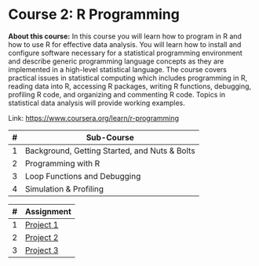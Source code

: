 # Course 2: R Programming

**About this course:**
In this course you will learn how to program in R and how to use R for effective data analysis. You will learn how to install and configure software necessary for a statistical programming environment and describe generic programming language concepts as they are implemented in a high-level statistical language. The course covers practical issues in statistical computing which includes programming in R, reading data into R, accessing R packages, writing R functions, debugging, profiling R code, and organizing and commenting R code. Topics in statistical data analysis will provide working examples.

Link: https://www.coursera.org/learn/r-programming

| # | Sub-Course |
| --- | --- |
| 1 | Background, Getting Started, and Nuts & Bolts |
| 2 | Programming with R |
| 3 | Loop Functions and Debugging |
| 4 | Simulation & Profiling |

| # | Assignment |
| --- | --- |
| 1 | [Project 1](https://github.com/figochin/datasciencecoursera/tree/master/2_R_Programming/Assignment1) |
| 2 | [Project 2](https://github.com/figochin/datasciencecoursera/tree/master/2_R_Programming/Assignment2) |
| 3 | [Project 3](https://github.com/figochin/datasciencecoursera/tree/master/2_R_Programming/Assignment3) |
